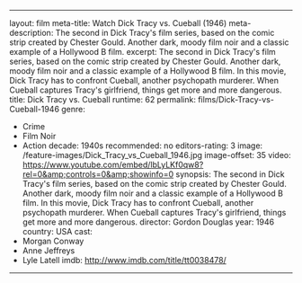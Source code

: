 ---

layout: film
meta-title: Watch Dick Tracy vs. Cueball (1946)
meta-description: The second in Dick Tracy's film series, based on the comic strip created by Chester Gould. Another dark, moody film noir and a classic example of a Hollywood B film. 
excerpt: The second in Dick Tracy's film series, based on the comic strip created by Chester Gould. Another dark, moody film noir and a classic example of a Hollywood B film. In this movie, Dick Tracy has to confront Cueball, another psychopath murderer. When Cueball captures Tracy's girlfriend, things get more and more dangerous. 
title: Dick Tracy vs. Cueball
runtime: 62
permalink: films/Dick-Tracy-vs-Cueball-1946
genre: 
- Crime
- Film Noir
- Action
decade: 1940s
recommended: no
editors-rating: 3
image: /feature-images/Dick_Tracy_vs_Cueball_1946.jpg
image-offset: 35
video: https://www.youtube.com/embed/lbLyLKf0qw8?rel=0&amp;controls=0&amp;showinfo=0
synopsis: The second in Dick Tracy's film series, based on the comic strip created by Chester Gould. Another dark, moody film noir and a classic example of a Hollywood B film. In this movie, Dick Tracy has to confront Cueball, another psychopath murderer. When Cueball captures Tracy's girlfriend, things get more and more dangerous. 
director: Gordon Douglas
year: 1946
country: USA
cast: 
- Morgan Conway
- Anne Jeffreys
- Lyle Latell
imdb: http://www.imdb.com/title/tt0038478/

---